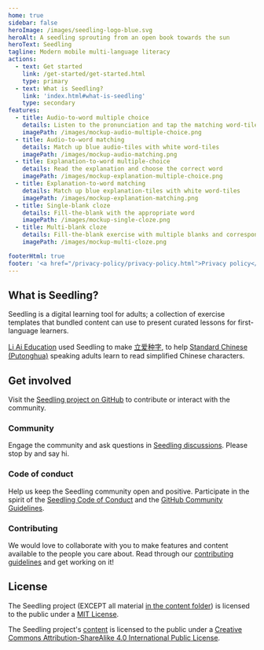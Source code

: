 ```yaml
---
home: true
sidebar: false
heroImage: /images/seedling-logo-blue.svg
heroAlt: A seedling sprouting from an open book towards the sun
heroText: Seedling
tagline: Modern mobile multi-language literacy
actions:
  - text: Get started
    link: /get-started/get-started.html
    type: primary
  - text: What is Seedling?
    link: 'index.html#what-is-seedling'
    type: secondary
features:
  - title: Audio-to-word multiple choice
    details: Listen to the pronunciation and tap the matching word-tile
    imagePath: /images/mockup-audio-multiple-choice.png
  - title: Audio-to-word matching
    details: Match up blue audio-tiles with white word-tiles
    imagePath: /images/mockup-audio-matching.png
  - title: Explanation-to-word multiple-choice
    details: Read the explanation and choose the correct word
    imagePath: /images/mockup-explanation-multiple-choice.png
  - title: Explanation-to-word matching
    details: Match up blue explanation-tiles with white word-tiles
    imagePath: /images/mockup-explanation-matching.png
  - title: Single-blank cloze
    details: Fill-the-blank with the appropriate word
    imagePath: /images/mockup-single-cloze.png
  - title: Multi-blank cloze
    details: Fill-the-blank exercise with multiple blanks and corresponding words
    imagePath: /images/mockup-multi-cloze.png

footerHtml: true
footer: '<a href="/privacy-policy/privacy-policy.html">Privacy policy</a><br/><br/><a href="https://nodepa.org">Copyright &copy; 2019-2022 Norwegian Development Partners</a>'
---
```


## What is Seedling?

Seedling is a digital learning tool for adults;
a collection of exercise templates
that bundled content can use
to present curated lessons
for first-language learners.

[Li Ai Education](https://liaieducation.com) used Seedling
to make [立爱种字](https://种字.com),
to help [Standard Chinese (Putonghua)](
  https://en.wikipedia.org/wiki/Standard_Chinese) speaking adults
learn to read simplified Chinese characters.

## Get involved

Visit the [Seedling project on GitHub](https://github.com/nodepa/seedling)
to contribute or interact with the community.

### Community

Engage the community and ask questions
in [Seedling discussions](https://github.com/nodepa/seedling/discussions).
Please stop by and say hi.

### Code of conduct

Help us keep the Seedling community open and positive.
Participate in the spirit of the
[Seedling Code of Conduct](
  https://github.com/nodepa/seedling/blob/main/.github/CODE_OF_CONDUCT.md)
and the [GitHub Community Guidelines](
https://docs.github.com/en/github/site-policy/github-community-guidelines).

### Contributing

We would love to collaborate with you
to make features and content available to the people you care about.
Read through our [contributing guidelines](
  https://github.com/nodepa/seedling/blob/main/.github/CONTRIBUTING.md)
and get working on it!

## License

The Seedling project
(EXCEPT all material [in the content folder](
  https://github.com/nodepa/seedling/tree/main/content/))
is licensed to the public under a [MIT License](
  https://github.com/nodepa/seedling/blob/main/LICENSE.md).

The Seedling project's [content](
  https://github.com/nodepa/seedling/tree/main/content/)
is licensed to the public under a
[Creative Commons Attribution-ShareAlike 4.0 International Public License](
https://github.com/nodepa/seedling/blob/main/content/LICENSE.md).

